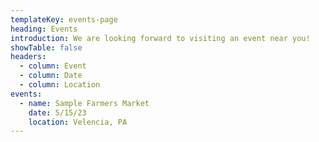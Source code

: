 ```yaml
---
templateKey: events-page
heading: Events
introduction: We are looking forward to visiting an event near you!
showTable: false
headers:
  - column: Event
  - column: Date
  - column: Location
events:
  - name: Sample Farmers Market
    date: 5/15/23
    location: Velencia, PA
---
```

